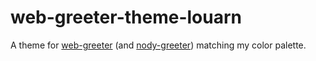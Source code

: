 # web-greeter-theme-louarn

A theme for [web-greeter](https://github.com/JezerM/web-greeter) (and [nody-greeter](https://github.com/JezerM/nody-greeter)) matching my color palette.